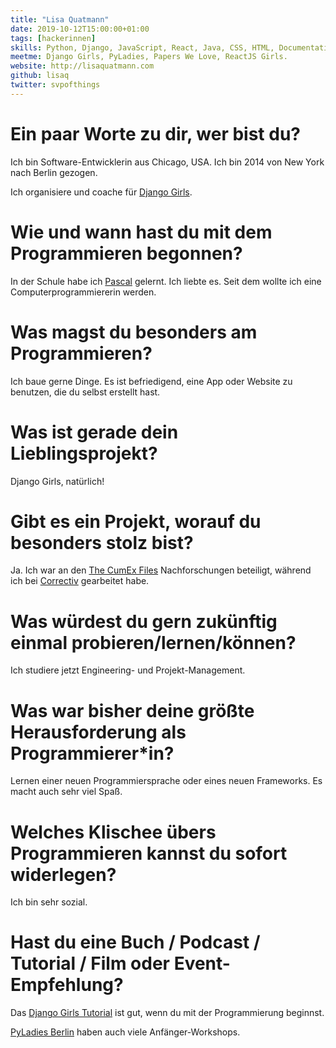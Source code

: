 ```yaml
---
title: "Lisa Quatmann"
date: 2019-10-12T15:00:00+01:00
tags: [hackerinnen]
skills: Python, Django, JavaScript, React, Java, CSS, HTML, Documentation
meetme: Django Girls, PyLadies, Papers We Love, ReactJS Girls.
website: http://lisaquatmann.com
github: lisaq
twitter: svpofthings
---
```


# Ein paar Worte zu dir, wer bist du?

Ich bin Software-Entwicklerin aus Chicago, USA. Ich bin 2014 von New York nach Berlin gezogen.

Ich organisiere und coache für [Django Girls](https://djangogirls.org/).

# Wie und wann hast du mit dem Programmieren begonnen?

In der Schule habe ich [Pascal](https://en.wikipedia.org/wiki/Pascal_programming_language) gelernt. Ich liebte es. Seit dem wollte ich eine Computerprogrammiererin werden.

# Was magst du besonders am Programmieren?

Ich baue gerne Dinge. Es ist befriedigend, eine App oder Website zu benutzen, die du selbst erstellt hast.

# Was ist gerade dein Lieblingsprojekt?

Django Girls, natürlich!

# Gibt es ein Projekt, worauf du besonders stolz bist?

Ja. Ich war an den [The CumEx Files](https://cumex-files.com/en/) Nachforschungen beteiligt, während ich bei [Correctiv](https://correctiv.org/) gearbeitet habe.

# Was würdest du gern zukünftig einmal probieren/lernen/können?

Ich studiere jetzt Engineering- und Projekt-Management.

# Was war bisher deine größte Herausforderung als Programmierer\*in?

Lernen einer neuen Programmiersprache oder eines neuen Frameworks. Es macht auch sehr viel Spaß.

# Welches Klischee übers Programmieren kannst du sofort widerlegen?

Ich bin sehr sozial.

# Hast du eine Buch / Podcast / Tutorial / Film oder Event-Empfehlung?

Das [Django Girls Tutorial](http://tutorial.djangogirls.org) ist gut, wenn du mit der Programmierung beginnst.

[PyLadies Berlin](https://www.meetup.com/pyladies-berlin/) haben auch viele Anfänger-Workshops.
